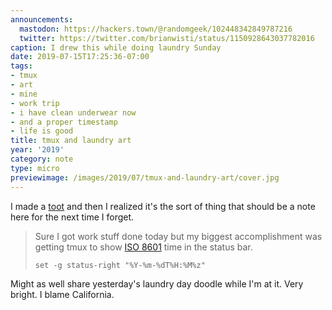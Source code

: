 ```yaml
---
announcements:
  mastodon: https://hackers.town/@randomgeek/102448342849787216
  twitter: https://twitter.com/brianwisti/status/1150928643037782016
caption: I drew this while doing laundry Sunday
date: 2019-07-15T17:25:36-07:00
tags:
- tmux
- art
- mine
- work trip
- i have clean underwear now
- and a proper timestamp
- life is good
title: tmux and laundry art
year: '2019'
category: note
type: micro
previewimage: /images/2019/07/tmux-and-laundry-art/cover.jpg
---
```


I made a [toot][] and then I realized it's the sort of thing that should be
a note here for the next time I forget.

[toot]: https://hackers.town/@randomgeek/102448275832514625

> Sure I got work stuff done today but my biggest accomplishment was getting tmux
> to show [ISO 8601][] time in the status bar.
>
>     set -g status-right "%Y-%m-%dT%H:%M%z"

[ISO 8601]: https://en.wikipedia.org/wiki/ISO_8601

Might as well share yesterday's laundry day doodle while I'm at it. Very
bright. I blame California.
